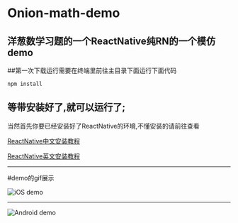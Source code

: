 # Onion-math-demo
洋葱数学习题的一个ReactNative纯RN的一个模仿demo
---

##第一次下载运行需要在终端里前往主目录下面运行下面代码
```
npm install
```

等带安装好了,就可以运行了;
--------------

当然首先你要已经安装好了ReactNative的环境,不懂安装的请前往查看

[ReactNative中文安装教程](http://reactnative.cn/docs/0.28/getting-started.html#content)

[ReactNative英文安装教程](http://facebook.github.io/react-native/docs/getting-started.html)

---
#demo的gif展示

![iOS demo](https://github.com/strawferry/Onion-math-demo/blob/master/iOS-demo.gif)

---

![Android demo](https://github.com/strawferry/Onion-math-demo/blob/master/Android-demo.gif)